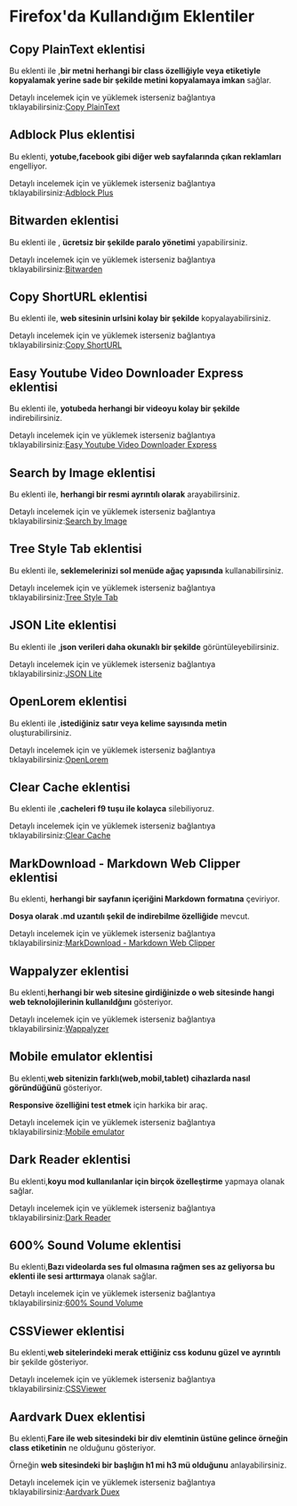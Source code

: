 # Firefox'da Kullandığım Eklentiler

## Copy PlainText eklentisi
Bu eklenti ile ,**bir metni herhangi bir class özelliğiyle veya etiketiyle kopyalamak yerine sade bir şekilde metini kopyalamaya imkan** sağlar. 

Detaylı incelemek için ve yüklemek isterseniz bağlantıya tıklayabilirsiniz:[Copy PlainText](https://addons.mozilla.org/tr/firefox/addon/copy-plaintext/?utm_source=addons.mozilla.org&utm_medium=referral&utm_content=featured)

## Adblock Plus eklentisi
Bu eklenti, **yotube,facebook gibi diğer web sayfalarında çıkan reklamları** engelliyor. 

Detaylı incelemek için ve yüklemek isterseniz bağlantıya tıklayabilirsiniz:[Adblock Plus](https://addons.mozilla.org/tr/firefox/addon/adblock-plus/)

## Bitwarden eklentisi
Bu eklenti ile , **ücretsiz bir şekilde paralo yönetimi** yapabilirsiniz. 

Detaylı incelemek için ve yüklemek isterseniz bağlantıya tıklayabilirsiniz:[Bitwarden](https://addons.mozilla.org/tr/firefox/addon/bitwarden-password-manager/)

## Copy ShortURL eklentisi
Bu eklenti ile, **web sitesinin urlsini kolay bir şekilde** kopyalayabilirsiniz.

Detaylı incelemek için ve yüklemek isterseniz bağlantıya tıklayabilirsiniz:[Copy ShortURL](https://addons.mozilla.org/tr/firefox/addon/copy-shorturl/)

## Easy Youtube Video Downloader Express eklentisi
Bu eklenti ile, **yotubeda herhangi bir videoyu kolay bir şekilde** indirebilirsiniz. 

Detaylı incelemek için ve yüklemek isterseniz bağlantıya tıklayabilirsiniz:[Easy Youtube Video Downloader Express](https://addons.mozilla.org/tr/firefox/addon/easy-youtube-video-download/)

## Search by Image eklentisi
Bu eklenti ile, **herhangi bir resmi ayrıntılı olarak** arayabilirsiniz. 

Detaylı incelemek için ve yüklemek isterseniz bağlantıya tıklayabilirsiniz:[Search by Image ](https://addons.mozilla.org/tr/firefox/addon/search_by_image/?utm_source=addons.mozilla.org&utm_medium=referral&utm_content=recommended_fallback)

## Tree Style Tab eklentisi
Bu eklenti ile, **seklemelerinizi sol menüde ağaç yapısında** kullanabilirsiniz. 

Detaylı incelemek için ve yüklemek isterseniz bağlantıya tıklayabilirsiniz:[Tree Style Tab](https://addons.mozilla.org/tr/firefox/addon/tree-style-tab/?utm_source=addons.mozilla.org&utm_medium=referral&utm_content=recommended_fallback)

## JSON Lite eklentisi
Bu eklenti ile ,**json verileri daha okunaklı bir şekilde** görüntüleyebilirsiniz. 

Detaylı incelemek için ve yüklemek isterseniz bağlantıya tıklayabilirsiniz:[JSON Lite](https://addons.mozilla.org/tr/firefox/addon/json-lite/)

## OpenLorem eklentisi
Bu eklenti ile ,**istediğiniz satır veya kelime sayısında metin** oluşturabilirsiniz. 

Detaylı incelemek için ve yüklemek isterseniz bağlantıya tıklayabilirsiniz:[OpenLorem](https://addons.mozilla.org/tr/firefox/addon/openlorem/)

## Clear Cache eklentisi
Bu eklenti ile ,**cacheleri f9 tuşu ile kolayca** silebiliyoruz. 

Detaylı incelemek için ve yüklemek isterseniz bağlantıya tıklayabilirsiniz:[Clear Cache](https://addons.mozilla.org/tr/firefox/addon/clearcache/?utm_source=addons.mozilla.org&utm_medium=referral&utm_content=featured)


## MarkDownload - Markdown Web Clipper eklentisi
Bu eklenti, **herhangi bir sayfanın içeriğini Markdown formatına** çeviriyor. 

**Dosya olarak .md uzantılı şekil de indirebilme özelliğide** mevcut.

Detaylı incelemek için ve yüklemek isterseniz bağlantıya tıklayabilirsiniz:[MarkDownload - Markdown Web Clipper](https://addons.mozilla.org/tr/firefox/addon/markdownload/)

## Wappalyzer eklentisi
Bu eklenti,**herhangi bir web sitesine girdiğinizde o web sitesinde hangi web teknolojilerinin kullanıldğını** gösteriyor.

Detaylı incelemek için ve yüklemek isterseniz bağlantıya tıklayabilirsiniz:[Wappalyzer](https://addons.mozilla.org/en-US/firefox/addon/wappalyzer/)

## Mobile emulator eklentisi
Bu eklenti,**web sitenizin farklı(web,mobil,tablet) cihazlarda nasıl göründüğünü** gösteriyor. 

**Responsive özelliğini test etmek** için harkika bir araç.

Detaylı incelemek için ve yüklemek isterseniz bağlantıya tıklayabilirsiniz:[Mobile emulator](https://addons.mozilla.org/en-US/firefox/addon/simulateur-mobile/)

## Dark Reader eklentisi
Bu eklenti,**koyu mod kullanılanlar için birçok özelleştirme** yapmaya olanak sağlar. 

Detaylı incelemek için ve yüklemek isterseniz bağlantıya tıklayabilirsiniz:[Dark Reader](https://addons.mozilla.org/en-US/firefox/addon/darkreader/)

## 600% Sound Volume eklentisi
Bu eklenti,**Bazı videolarda ses ful olmasına rağmen ses az geliyorsa bu eklenti ile sesi arttırmaya** olanak sağlar. 

Detaylı incelemek için ve yüklemek isterseniz bağlantıya tıklayabilirsiniz:[600% Sound Volume](https://addons.mozilla.org/en-US/firefox/addon/600-sound-volume/)

## CSSViewer eklentisi
Bu eklenti,**web sitelerindeki merak ettiğiniz css kodunu güzel ve ayrıntılı** bir şekilde gösteriyor.

Detaylı incelemek için ve yüklemek isterseniz bağlantıya tıklayabilirsiniz:[CSSViewer](https://addons.mozilla.org/en-US/firefox/addon/cssviewer-quantum/)

## Aardvark Duex eklentisi
Bu eklenti,**Fare ile web sitesindeki bir div elemtinin üstüne gelince örneğin class etiketinin** ne olduğunu gösteriyor.

Örneğin **web sitesindeki bir başlığın h1 mi h3 mü olduğunu** anlayabilirsiniz.

Detaylı incelemek için ve yüklemek isterseniz bağlantıya tıklayabilirsiniz:[Aardvark Duex](https://addons.mozilla.org/en-US/firefox/addon/aardvark-duex/)
